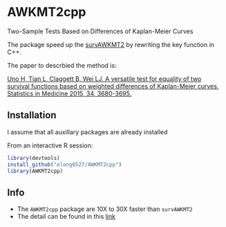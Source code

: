 AWKMT2cpp
=========

Two-Sample Tests Based on Differences of Kaplan-Meier Curves

The package speed up the [survAWKMT2](https://CRAN.R-project.org/package=survAWKMT2) by rewriting the key function in C++. 

The paper to descrbied the method is:

[Uno H, Tian L, Claggett B, Wei LJ. A versatile test for equality of two survival functions based on weighted differences of Kaplan-Meier curves. Statistics in Medicine 2015, 34, 3680-3695.](http://onlinelibrary.wiley.com/doi/10.1002/sim.6591/abstract)

## Installation 

I assume that all auxillary packages are already installed

From an interactive R session:

```r
library(devtools)
install_github("elong0527/AWKMT2cpp")
library(AWKMT2cpp)
```
## Info

* The `AWKMT2cpp` package are 10X to 30X faster than `survAWKMT2`  
* The detail can be found in this [link](test_code/Validate_code.md)
